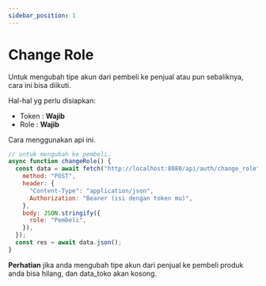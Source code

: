```yaml
---
sidebar_position: 1
---
```


# Change Role

Untuk mengubah tipe akun dari pembeli ke penjual atau pun sebaliknya, cara ini bisa diikuti.

Hal-hal yg perlu disiapkan:

- Token : **Wajib**
- Role : **Wajib**

Cara menggunakan api ini.

```javascript title="fetch.js"
// untuk mengubah ke pembeli.
async function changeRole() {
  const data = await fetch("http://localhost:8080/api/auth/change_role", {
    method: "POST",
    header: {
      "Content-Type": "application/json",
      Authorization: "Bearer (isi dengan token mu)",
    },
    body: JSON.stringify({
      role: "Pembeli",
    }),
  });
  const res = await data.json();
}
```

**Perhatian** jika anda mengubah tipe akun dari penjual ke pembeli produk anda bisa hilang, dan data_toko akan kosong.

